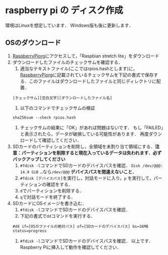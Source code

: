 # raspberry pi の ディスク作成
環境はLinuxを想定しています．
Windows版も後に更新します．
## OSのダウンロード
1. [RaspberryPiorg](https://www.raspberrypi.org/downloads/raspbian/)にアクセスして，「Raspbian stretch lite」をダウンロード
1. ダウンロードしたファイルのチェックサムを確認する．
    1. 適当なテキストファイル(ここではrpios.hashとします)に，[RaspberryPiorg](https://www.raspberrypi.org/downloads/raspbian/)に記載されているチェックサムを下記の書式で保存する．このファイルはダウンロードしたファイルと同じディレクトリに配置．
    ```
    [チェックサム][空白文字][ダウンロードしたファイル名]
    ```
    1. 以下のコマンドでチェックサムの検証
    ```
    sha256sum --check rpios.hash
    ```
    1. チェックサムの結果に「OK」があれば問題はないです．
    もし「FAILED」と表示されたら，データが破損している可能性があります．
    再度ダウンロードして確認してください．
1. SDカードのパーティションを削除し，全領域を未割り当て領域にする．__注意：パーティションを削除すると現在入っているデータは失われます．必ずバックアップしてください__
    1. `#fdisk -l`コマンドでSDカードのデバイスパスを確認．
    `Disk /dev/@@@: 14.9 GiB …`なら`/dev/@@@`
    __デバイスパスを間違えないこと．__
    1. `#fdisk [デバイスパス]`を実行し，対話モードに入り，`p` を実行して，パーティションの確認をする．
    1. `d`でパーティションを削除する．
    1. `q`で対話モードを終了する．
1. SDカードにOSイメージを書き込む．
    1. `#fdisk -l`コマンドでSDカードのデバイスパスを確認．
    1. 下記の書式で`dd`コマンドを実行する．
    ```
    #dd if=[OSのファイルの絶対パス] of=[SDカードのデバイスパス] bs=16MB status=progress
    ```
    1. `#fdisk -l`コマンドでSDカードのデバイスパスを確認．
以上です．
Raspberry Piに挿入して動作を確認してください．
